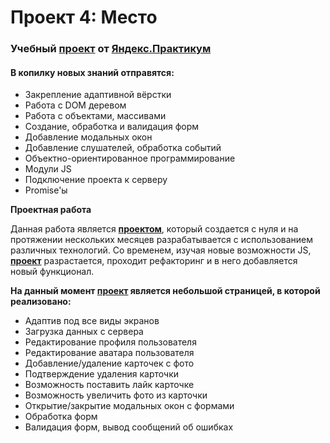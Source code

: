 # Проект 4: Место

### Учебный **[проект](https://zandalar.github.io/mesto/src)** от **[Яндекс.Практикум](https://praktikum.yandex.ru/)**

#### В копилку новых знаний отправятся:
* Закрепление адаптивной вёрстки
* Работа с DOM деревом
* Работа с объектами, массивами
* Создание, обработка и валидация форм
* Добавление модальных окон
* Добавление слушателей, обработка событий
* Объектно-ориентированное программирование
* Модули JS
* Подключение проекта к серверу
* Promise'ы

**Проектная работа**

Данная работа является **[проектом](https://zandalar.github.io/mesto/src)**, который создается с нуля и на протяжении нескольких месяцев разрабатывается с использованием различных технологий.
Со временем, изучая новые возможности JS, **[проект](https://zandalar.github.io/mesto/src)** разрастается, проходит рефакторинг и в него добавляется новый функционал.

**На данный момент **[проект](https://zandalar.github.io/mesto/src)** является небольшой страницей, в которой реализовано:**

* Адаптив под все виды экранов
* Загрузка данных с сервера
* Редактирование профиля пользователя
* Редактирование аватара пользователя
* Добавление/удаление карточек с фото
* Подтверждение удаления карточки
* Возможность поставить лайк карточке
* Возможность увеличить фото из карточки
* Открытие/закрытие модальных окон с формами
* Обработка форм
* Валидация форм, вывод сообщений об ошибках

